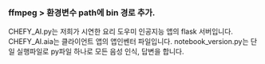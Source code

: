 ### ffmpeg  > 환경변수 path에 bin 경로 추가.

CHEFY_AI.py는 저희가 시연한 요리 도우미 인공지능 앱의 flask 서버입니다.
CHEFY_AI.aia는 클라이언트 앱의 앱인벤터 파일입니다.
notebook_version.py는 단일 실행파일로 py파일 하나로 모든 음성 인식, 답변을 합니다.
